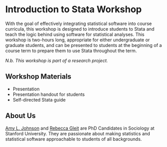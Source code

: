# Introduction to Stata Workshop
With the goal of effectively integrating statistical software into course curricula, this workshop is designed to introduce students to Stata and teach the logic behind using software for statistical analyses. This workshop is two-hours long, appropriate for either undergraduate or graduate students, and can be presented to students at the beginning of a course term to prepare them to use Stata throughout the term.

*N.b. This workshop is part of a research project.*

## Workshop Materials
- Presentation
- Presentation handout for students
- Self-directed Stata guide

## About Us
[Amy L. Johnson](https://sociology.stanford.edu/people/amy-l-johnson) and [Rebecca Gleit](https://sociology.stanford.edu/people/rebecca-gleit) are PhD Candidates in Sociology at Stanford University. They are passionate about making statistics and statistical software approachable to students of all backgrounds.
